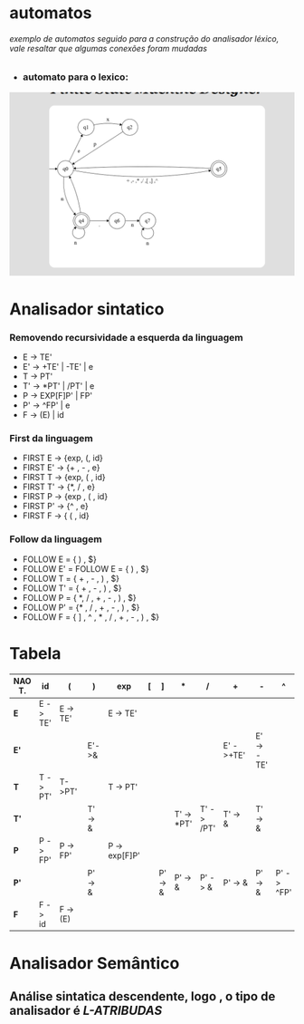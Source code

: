 
# automatos
###### exemplo de automatos seguido para a construção do analisador léxico, vale resaltar que algumas conexões foram mudadas

* ### automato para o lexico:
!["automato"](./assets/automatoLexico.png)

# Analisador sintatico

### Removendo recursividade a esquerda da linguagem
* E  -> TE'
* E' -> +TE' | -TE' | e
* T  -> PT'
* T' -> *PT' | /PT' | e
* P  -> EXP[F]P' | FP'
* P' -> ^FP' | e
* F  -> (E) | id


### First da linguagem

* FIRST E -> {exp, (, id}
* FIRST E' -> {+ , - , e}
* FIRST T -> {exp, ( , id}
* FIRST T' -> {*, / , e} 
* FIRST P -> {exp , ( , id}
* FIRST P' -> {^ , e}
* FIRST F -> { ( , id}

### Follow da linguagem

* FOLLOW E = { ) , $}
* FOLLOW E' = FOLLOW E  = { ) , $}
* FOLLOW T = { + , - , ) , $}
* FOLLOW T' = { + , - , ) , $}
* FOLLOW P = { *, / , + , - , ) , $}
* FOLLOW P' = {* , / , + , - , ) , $}
* FOLLOW F = { ] , ^ , * , / , + , - , ) , $}

# Tabela

| NAO T. | id | ( | ) | exp | [ | ] | * | / | + | - | ^ | $ |
| --- | --- | --- | ---- | --- | --- | --- | ---| ---| --- | --- | --- | --- |
| **E** | E -> TE' | E -> TE'| | E -> TE'| | | | | | | | |
| **E'** | | | E'->&| | | | | | E' ->+TE'| E'-> -TE'| | E'->&|
| **T** | T -> PT' |T->PT'|| T -> PT'| | | | | | | | |
| **T'** | | | T' -> &| | | | T' -> *PT' | T' -> /PT'|T' -> &| T' -> &| |T' -> &|
| **P** | P -> FP' |P -> FP' | |P -> exp[F]P' | | | | | | | | |
| **P'** | | |P' -> & | | | P' -> &|P' -> & |P' -> & |P' -> & |P' -> & | P' -> ^FP' | P' -> &|
| **F** |  F -> id |F -> (E) | | | | | | || | | | |

# Analisador Semântico

## Análise sintatica descendente, logo , o tipo de analisador é *L-ATRIBUDAS*
